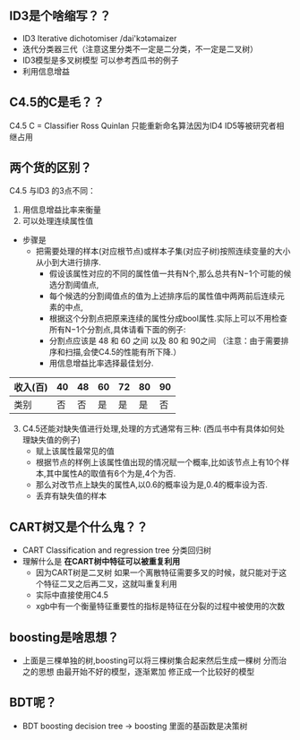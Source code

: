 ## ID3是个啥缩写？？
  + ID3 Iterative dichotomiser /dai'kɔtəmaizer   
  + 迭代分类器三代（注意这里分类不一定是二分类，不一定是二叉树） 
  + ID3模型是多叉树模型 可以参考西瓜书的例子
  + 利用信息增益
## C4.5的C是毛？？
  C4.5 C = Classifier Ross Quinlan 只能重新命名算法因为ID4 ID5等被研究者相继占用

## 两个货的区别？
C4.5 与ID3 的3点不同：
1. 用信息增益比率来衡量
2. 可以处理连续属性值
  + 步骤是 
    + 把需要处理的样本(对应根节点)或样本子集(对应子树)按照连续变量的大小从小到大进行排序.
       + 假设该属性对应的不同的属性值一共有N个,那么总共有N−1个可能的候选分割阈值点,
       + 每个候选的分割阈值点的值为上述排序后的属性值中两两前后连续元素的中点,
       + 根据这个分割点把原来连续的属性分成bool属性.实际上可以不用检查所有N−1个分割点,具体请看下面的例子:
       + 分割点应该是 48 和 60 之间 以及 80 和 90之间 （注意：由于需要排序和扫描,会使C4.5的性能有所下降.）
       + 用信息增益比率选择最佳划分.  

收入(百)|40|48|60|72|80|90
--------|--|--|--|--|--|---
类别	  |否|否|是|是|是|否
             
 3. C4.5还能对缺失值进行处理,处理的方式通常有三种:  (西瓜书中有具体如何处理缺失值的例子)
       + 赋上该属性最常见的值
       + 根据节点的样例上该属性值出现的情况赋一个概率,比如该节点上有10个样本,其中属性A的取值有6个为是,4个为否.
       + 那么对改节点上缺失的属性A,以0.6的概率设为是,0.4的概率设为否.
       + 丢弃有缺失值的样本
        
## CART树又是个什么鬼？？
+ CART Classification and regression tree 分类回归树
+ 理解什么是 <b>在CART树中特征可以被重复利用</b>
  + 因为CART树是二叉树 如果一个离散特征需要多叉的时候，就只能对于这个特征二叉之后再二叉，这就叫重复利用
  + 实际中直接使用C4.5 
  + xgb中有一个衡量特征重要性的指标是特征在分裂的过程中被使用的次数

## boosting是啥思想？
+ 上面是三棵单独的树,boosting可以将三棵树集合起来然后生成一棵树 分而治之的思想 由最开始不好的模型，逐渐累加 修正成一个比较好的模型

## BDT呢？
+ BDT boosting decision tree -> boosting 里面的基函数是决策树




